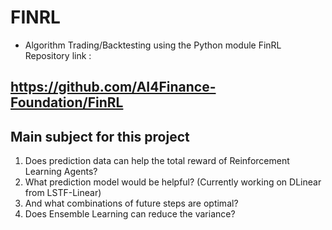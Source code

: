# FINRL
- Algorithm Trading/Backtesting using the Python module FinRL
Repository link :

https://github.com/AI4Finance-Foundation/FinRL
------
## Main subject for this project
1. Does prediction data can help the total reward of Reinforcement Learning Agents?
2. What prediction model would be helpful? (Currently working on DLinear from LSTF-Linear)
3. And what combinations of future steps are optimal?
4. Does Ensemble Learning can reduce the variance?
